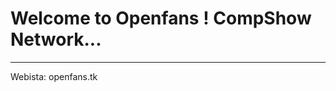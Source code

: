 # Welcome to Openfans ! CompShow Network...
-----------------------------------------------------------------
Webista: openfans.tk